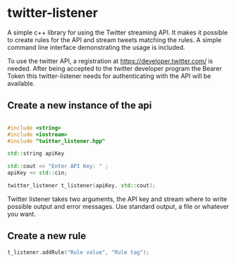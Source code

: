 # twitter-listener

A simple c++ library for using the Twitter streaming API. It makes it possible to create rules for the API and stream tweets matching the rules. A simple command line interface demonstrating the usage is included. 

To use the twitter API, a registration at https://developer.twitter.com/ is needed. After being accepted to the twitter developer program the Bearer Token this twitter-listener needs for authenticating with the API will be available.

## Create a new instance of the api 


```cpp

#include <string>
#include <iostream>
#include "twitter_listener.hpp"

std::string apiKey

std::cout << "Enter API Key: " ;
apiKey << std::cin;

twitter_listener t_listener(apiKey, std::cout);

```

Twitter listener takes two arguments, the API key and stream where to write possible output and error messages. Use standard output, a file or whatever you want. 


## Create a new rule 

```cpp
t_listener.addRule("Rule value", "Rule tag");

```




